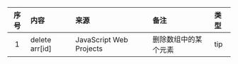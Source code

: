 | 序号  | 内容                                                                                                                                             | 来源       | 备注                                                                                                                                                                       | 类型      |
|:---:|:-------------------|:---------|:-----------------------------------|:--------|
|1| delete arr[id] | JavaScript Web Projects | 删除数组中的某个元素 | tip|
